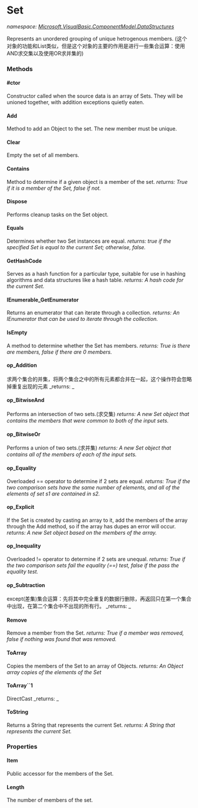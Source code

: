 ﻿
# Set
_namespace: [Microsoft.VisualBasic.ComponentModel.DataStructures](N-Microsoft.VisualBasic.ComponentModel.DataStructures.md)_

Represents an unordered grouping of unique hetrogenous members.
 (这个对象的功能和List类似，但是这个对象的主要的作用是进行一些集合运算：使用AND求交集以及使用OR求并集的)

### Methods

#### #ctor
Constructor called when the source data is an array of Sets. They will
 be unioned together, with addition exceptions quietly eaten.
#### Add
Method to add an Object to the set. The new member 
 must be unique.
#### Clear
Empty the set of all members.
#### Contains
Method to determine if a given object is a member of the set.
_returns: True if it is a member of the Set, false if not._
#### Dispose
Performs cleanup tasks on the Set object.
#### Equals
Determines whether two Set instances are equal.
_returns: true if the specified Set is equal to the current 
 Set; otherwise, false._
#### GetHashCode
Serves as a hash function for a particular type, suitable for use in hashing 
 algorithms and data structures like a hash table.
_returns: A hash code for the current Set._
#### IEnumerable_GetEnumerator
Returns an enumerator that can iterate through a collection.
_returns: An IEnumerator that can be 
 used to iterate through the collection._
#### IsEmpty
A method to determine whether the Set has members.
_returns: True is there are members, false if there are 0 members._
#### op_Addition
求两个集合的并集，将两个集合之中的所有元素都合并在一起，这个操作符会忽略掉重复出现的元素
_returns: _
#### op_BitwiseAnd
Performs an intersection of two sets.(求交集)
_returns: A new Set object that contains the members
 that were common to both of the input sets._
#### op_BitwiseOr
Performs a union of two sets.(求并集)
_returns: A new Set object that contains all of the
 members of each of the input sets._
#### op_Equality
Overloaded == operator to determine if 2 sets are equal.
_returns: True if the two comparison sets have the same number of elements, and
 all of the elements of set s1 are contained in s2._
#### op_Explicit
If the Set is created by casting an array to it, add the members of
 the array through the Add method, so if the array has dupes an error
 will occur.
_returns: A new Set object based on the members of the array._
#### op_Inequality
Overloaded != operator to determine if 2 sets are unequal.
_returns: True if the two comparison sets fail the equality (==) test,
 false if the pass the equality test._
#### op_Subtraction
except(差集)集合运算：先将其中完全重复的数据行删除，再返回只在第一个集合中出现，在第二个集合中不出现的所有行。
_returns: _
#### Remove
Remove a member from the Set.
_returns: True if a member was removed, false if nothing was found that 
 was removed._
#### ToArray
Copies the members of the Set to an array of 
 Objects.
_returns: An Object array copies of the 
 elements of the Set_
#### ToArray``1
DirectCast
_returns: _
#### ToString
Returns a String that represents the current
 Set.
_returns: A String that represents the current
 Set._


### Properties

#### Item
Public accessor for the members of the Set.
#### Length
The number of members of the set.


